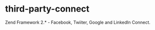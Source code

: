 third-party-connect
===================

Zend Framework 2.* - Facebook, Twiiter, Google and LinkedIn Connect.
